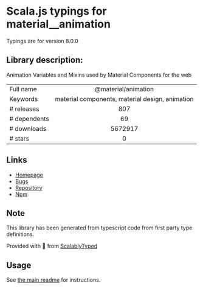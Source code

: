 
# Scala.js typings for material__animation

Typings are for version 8.0.0

## Library description:
Animation Variables and Mixins used by Material Components for the web

|                    |                 |
| ------------------ | :-------------: |
| Full name          | @material/animation |
| Keywords           | material components, material design, animation |
| # releases         | 807 |
| # dependents       | 69 |
| # downloads        | 5672917 |
| # stars            | 0 |

## Links
- [Homepage](https://github.com/material-components/material-components-web#readme)
- [Bugs](https://github.com/material-components/material-components-web/issues)
- [Repository](https://github.com/material-components/material-components-web)
- [Npm](https://www.npmjs.com/package/%40material%2Fanimation)
    


## Note
This library has been generated from typescript code from first party type definitions.

Provided with :purple_heart: from [ScalablyTyped](https://github.com/oyvindberg/ScalablyTyped)

## Usage
See [the main readme](../../readme.md) for instructions.


